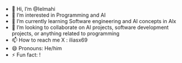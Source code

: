- 👋 Hi, I’m @Ielmahi
- 👀 I’m interested in Programming and AI
- 🌱 I’m currently learning Software engineering and AI concepts in Alx
- 💞️ I’m looking to collaborate on AI projects, software development projects, or anything related to programming
- 📫 How to reach me X : iliasx69 
- 😄 Pronouns: He/him
- ⚡ Fun fact: !
<!---
Ielmahi/Ielmahi is a ✨ special ✨ repository because its `README.md` (this file) appears on your GitHub profile.
You can click the Preview link to take a look at your changes.
--->

